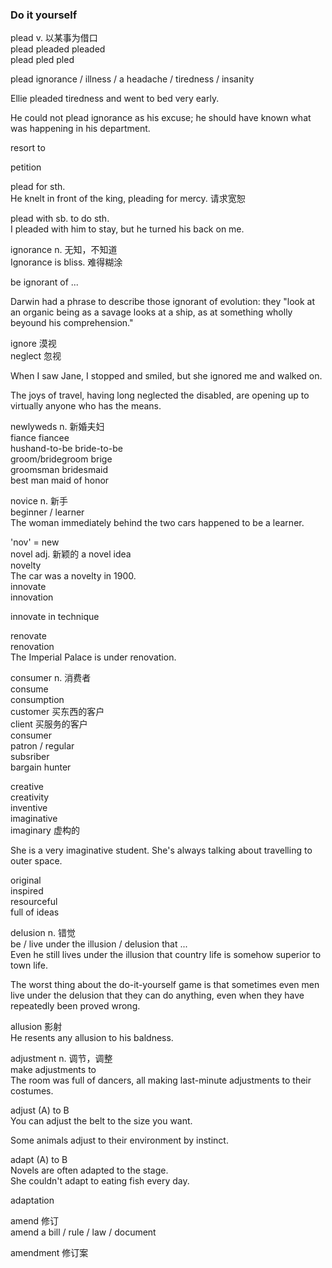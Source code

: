 ### Do it yourself  
  
plead v. 以某事为借口  
plead   pleaded     pleaded  
plead   pled        pled  
  
plead ignorance / illness / a headache / tiredness / insanity  
  
Ellie pleaded tiredness and went to bed very early.  
  
He could not plead ignorance as his excuse; he should have known what was happening in his department.  
  
resort to 
  
petition  
  
plead for sth.  
He knelt in front of the king, pleading for mercy. 请求宽恕  

plead with sb. to do sth.  
I pleaded with him to stay, but he turned his back on me.  
  
ignorance n. 无知，不知道  
Ignorance is bliss. 难得糊涂  
  
be ignorant of ...  
  
Darwin had a phrase to describe those ignorant of evolution: they "look at an organic being as a savage looks at a ship, as at something wholly beyound his comprehension."  
  
ignore 漠视  
neglect 忽视  
  
When I saw Jane, I stopped and smiled, but she ignored me and walked on.  
  
The joys of travel, having long neglected the disabled, are opening up to virtually anyone who has the means.  
  
newlyweds n. 新婚夫妇  
fiance              fiancee  
hushand-to-be       bride-to-be  
groom/bridegroom    brige  
groomsman           bridesmaid  
best man            maid of honor  
  
novice n. 新手  
beginner / learner  
The woman immediately behind the two cars happened to be a learner.  
  
'nov' = new  
novel adj. 新颖的  a novel idea  
novelty  
The car was a novelty in 1900.  
innovate  
innovation  
  
innovate in technique  
  
renovate  
renovation  
The Imperial Palace is under renovation.  
  
consumer n. 消费者  
consume  
consumption  
customer 买东西的客户  
client   买服务的客户  
consumer  
patron / regular  
subsriber  
bargain hunter  
  
creative  
creativity  
inventive  
imaginative  
imaginary 虚构的  
  
She is a very imaginative student. She's always talking about travelling to outer space.  
  
original  
inspired  
resourceful  
full of ideas  
  
delusion n. 错觉  
be / live under the illusion / delusion that ...  
Even he still lives under the illusion that country life is somehow superior to town life.  
  
The worst thing about the do-it-yourself game is that sometimes even men live under the delusion that they can do anything, even when they have repeatedly been proved wrong.  
  
allusion 影射  
He resents any allusion to his baldness.  
  
adjustment n. 调节，调整  
make adjustments to  
The room was full of dancers, all making last-minute adjustments to their costumes.  
  
adjust (A) to B  
You can adjust the belt to the size you want.  
  
Some animals adjust to their environment by instinct.  
  
adapt (A) to B  
Novels are often adapted to the stage.  
She couldn't adapt to eating fish every day.  
  
adaptation  
  
amend 修订  
amend a bill / rule / law / document  
  
amendment 修订案
